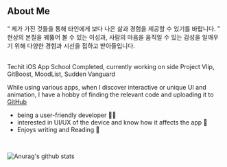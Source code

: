 ## About Me
“ 제가 가진 것들을 통해 타인에게 보다 나은 삶과 경험을 제공할 수 있기를 바랍니다. ” <br>
현상의 본질을 꿰뚫어 볼 수 있는 이성과, 사람의 마음을 움직일 수 있는 감성을 일깨우기 위해 다양한 경험과 시선을 접하고 받아들입니다. <br><br>

Techit iOS App School Completed, currently working on side Project Vlip, GitBoost, MoodList, Sudden Vanguard

While using various apps, when I discover interactive or unique UI and animation, I have a hobby of finding the relevant code and uploading it to [GitHub](https://github.com/ha-nabi/Components)

- being a user-friendly developer 😶‍🌫️
- interested in UI/UX of the device and know how it affects the app 📱
- Enjoys writing and Reading 📝

<br>

![Anurag's github stats](https://github-readme-stats.vercel.app/api?username=ha-nabi&show_icons=true&theme=github_dark)
